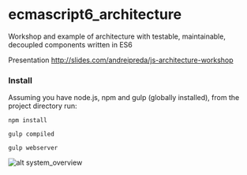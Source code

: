 # ecmascript6_architecture
Workshop and example of architecture with testable, maintainable, decoupled components written in ES6

Presentation http://slides.com/andreipreda/js-architecture-workshop

### Install

Assuming you have node.js, npm and gulp (globally installed), from the project directory run:


```npm install```

```gulp compiled```

```gulp webserver```

![alt system_overview](https://lh3.googleusercontent.com/HwFXxYP_1qvH7_rzH141Kz9hFNnw3awzyPZvwreMoew=w1958-h1108-no)

